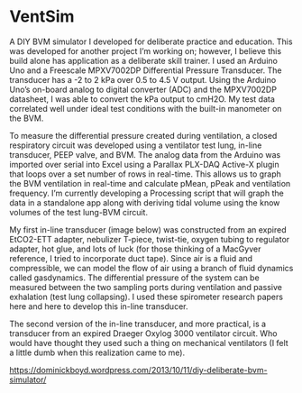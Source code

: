 # VentSim
<p>
A DIY BVM simulator I developed for deliberate practice and education.  This was developed for another project I’m working on; however, I believe this build alone has application as a deliberate skill trainer.  I used an Arduino Uno and a Freescale MPXV7002DP Differential Pressure Transducer.  The transducer has a -2 to 2 kPa over 0.5 to 4.5 V output.  Using the Arduino Uno’s on-board analog to digital converter (ADC) and the MPXV7002DP datasheet, I was able to convert the kPa output to cmH2O.  My test data correlated well under ideal test conditions with the built-in manometer on the BVM.

To measure the differential pressure created during ventilation, a closed respiratory circuit was developed using a ventilator test lung, in-line transducer, PEEP valve, and BVM.  The analog data from the Arduino was imported over serial into Excel using a Parallax PLX-DAQ Active-X plugin that loops over a set number of rows in real-time.  This allows us to graph the BVM ventilation in real-time and calculate pMean, pPeak and ventilation frequency.  I’m currently developing a Processing script that will graph the data in a standalone app along with deriving tidal volume using the know volumes of the test lung-BVM circuit.

My first in-line transducer (image below) was constructed from an expired EtCO2-ETT adapter, nebulizer T-piece, twist-tie, oxygen tubing to regulator adapter, hot glue, and lots of luck (for those thinking of a MacGyver reference, I tried to incorporate duct tape).  Since air is a fluid and compressible, we can model the flow of air using a branch of fluid dynamics called gasdynamics.  The differential pressure of the system can be measured between the two sampling ports during ventilation and passive exhalation (test lung collapsing).  I used these spirometer research papers here and here to develop this in-line transducer.

The second version of the in-line transducer, and more practical, is a transducer from an expired Draeger Oxylog 3000 ventilator circuit.  Who would have thought they used such a thing on mechanical ventilators (I felt a little dumb when this realization came to me).

https://dominickboyd.wordpress.com/2013/10/11/diy-deliberate-bvm-simulator/
</p>
